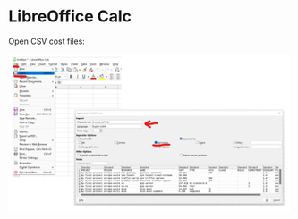 # LibreOffice Calc

Open CSV cost files:

![Screenshot: LibreOffice Calc CSV](../img/libreoffice.png)